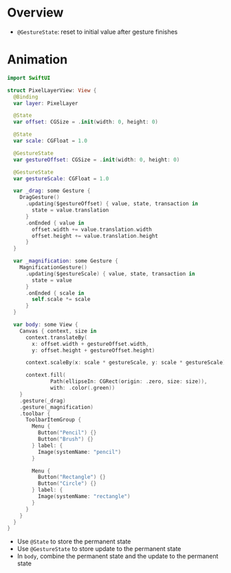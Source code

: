 # Overview

- `@GestureState`: reset to initial value after gesture finishes

# Animation

```swift
import SwiftUI

struct PixelLayerView: View {
  @Binding
  var layer: PixelLayer

  @State
  var offset: CGSize = .init(width: 0, height: 0)

  @State
  var scale: CGFloat = 1.0

  @GestureState
  var gestureOffset: CGSize = .init(width: 0, height: 0)

  @GestureState
  var gestureScale: CGFloat = 1.0

  var _drag: some Gesture {
    DragGesture()
      .updating($gestureOffset) { value, state, transaction in
        state = value.translation
      }
      .onEnded { value in
        offset.width += value.translation.width
        offset.height += value.translation.height
      }
  }

  var _magnification: some Gesture {
    MagnificationGesture()
      .updating($gestureScale) { value, state, transaction in
        state = value
      }
      .onEnded { scale in
        self.scale *= scale
      }
  }

  var body: some View {
    Canvas { context, size in
      context.translateBy(
        x: offset.width + gestureOffset.width,
        y: offset.height + gestureOffset.height)

      context.scaleBy(x: scale * gestureScale, y: scale * gestureScale)

      context.fill(
              Path(ellipseIn: CGRect(origin: .zero, size: size)),
              with: .color(.green))
    }
    .gesture(_drag)
    .gesture(_magnification)
    .toolbar {
      ToolbarItemGroup {
        Menu {
          Button("Pencil") {}
          Button("Brush") {}
        } label: {
          Image(systemName: "pencil")
        }

        Menu {
          Button("Rectangle") {}
          Button("Circle") {}
        } label: {
          Image(systemName: "rectangle")
        }
      }
    }
  }
}
```

- Use `@State` to store the permanent state
- Use `@GestureState` to store update to the permanent state
- In `body`, combine the permanent state and the update to the permanent state
